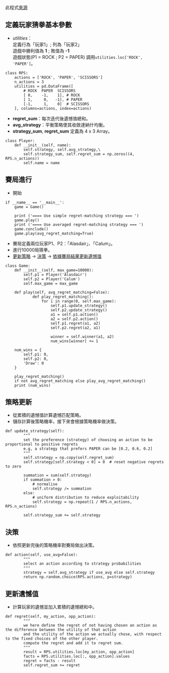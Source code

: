 
此程式[來源](https://gist.github.com/namoshizun/7a3b820b013f8e367e84c70b45af7c34)


## 定義玩家猜拳基本參數 
* *utilities*：<br>
定義行為「玩家1」; 列為「玩家2」<br>
遊戲中勝利值為 **1** ; 敗值為 **-1** <br>
遊戲狀態(P1 = ROCK ; P2 = PAPER) 調用`utilities.loc['ROCK', 'PAPER']`。
```
class RPS:
    actions = ['ROCK', 'PAPER', 'SCISSORS']
    n_actions = 3
    utilities = pd.DataFrame([
        # ROCK  PAPER  SCISSORS
        [ 0,    -1,    1], # ROCK
        [ 1,     0,   -1], # PAPER
        [-1,     1,    0]  # SCISSORS
    ], columns=actions, index=actions)

```

* **regret_sum**：每次迭代後遺憾值總和。
* **avg_strategy**：平衡策略使其收斂達納什均衡。
* **strategy_sum**, **regret_sum** 定義為 4 x 3 Array。
```
class Player:
    def __init__(self, name):
        self.strategy, self.avg_strategy,\
        self.strategy_sum, self.regret_sum = np.zeros((4, RPS.n_actions))
        self.name = name
```

## 賽局進行
* 開始
```
if __name__ == '__main__':
    game = Game()

    print ('==== Use simple regret-matching strategy === ')
    game.play()
    print ('==== Use averaged regret-matching strategy === ')
    game.conclude()
    game.play(avg_regret_matching=True)
```

* 賽局定義兩位玩家P1、P2：「Alasdair」、「Calum」。
* 進行10000局猜拳。
* [更新策略](#更新策略) -> [決策](#決策) -> [依據賽局結果更新遺憾值](#更新遺憾值)
```
class Game:
    def __init__(self, max_game=10000):
        self.p1 = Player('Alasdair')
        self.p2 = Player('Calum')
        self.max_game = max_game

    def play(self, avg_regret_matching=False):
            def play_regret_matching():
                for i in range(0, self.max_game):
                    self.p1.update_strategy()
                    self.p2.update_strategy()
                    a1 = self.p1.action()
                    a2 = self.p2.action()
                    self.p1.regret(a1, a2)
                    self.p2.regret(a2, a1)

                    winner = self.winner(a1, a2)
                    num_wins[winner] += 1
    
    num_wins = {
        self.p1: 0,
        self.p2: 0,
        'Draw': 0
    }

    play_regret_matching() 
    if not avg_regret_matching else play_avg_regret_matching()
    print (num_wins)
```

## 策略更新
* 從累積的遺憾值計算遺憾匹配策略。
* 儲存計算後策略機率，接下來會根據策略機率做決策。
```
def update_strategy(self):
        """
        set the preference (strategy) of choosing an action to be proportional to positive regrets
        e.g, a strategy that prefers PAPER can be [0.2, 0.6, 0.2]
        """
        self.strategy = np.copy(self.regret_sum)
        self.strategy[self.strategy < 0] = 0  # reset negative regrets to zero

        summation = sum(self.strategy)
        if summation > 0:
            # normalise
            self.strategy /= summation
        else:
            # uniform distribution to reduce exploitability
            self.strategy = np.repeat(1 / RPS.n_actions, RPS.n_actions)

        self.strategy_sum += self.strategy

```

## 決策
* 依照更新完後的策略機率對賽局做出決策。
```
def action(self, use_avg=False):
        """
        select an action according to strategy probabilities
        """
        strategy = self.avg_strategy if use_avg else self.strategy
        return np.random.choice(RPS.actions, p=strategy)
```

## 更新遺憾值
* 計算玩家的遺憾並加入累積的遺憾總和中。
```
def regret(self, my_action, opp_action):
        """
        we here define the regret of not having chosen an action as the difference between the utility of that action
        and the utility of the action we actually chose, with respect to the fixed choices of the other player.
        compute the regret and add it to regret sum.
        """
        result = RPS.utilities.loc[my_action, opp_action]
        facts = RPS.utilities.loc[:, opp_action].values
        regret = facts - result
        self.regret_sum += regret
```